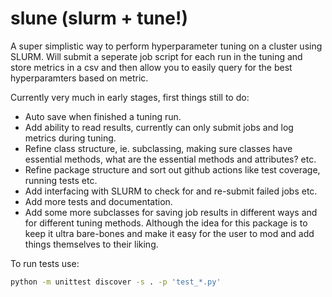 # slune (slurm + tune!)
A super simplistic way to perform hyperparameter tuning on a cluster using SLURM. Will submit a seperate job script for each run in the tuning and store metrics in a csv and then allow you to easily query for the best hyperparamters based on metric.

Currently very much in early stages, first things still to do:
- Auto save when finished a tuning run.
- Add ability to read results, currently can only submit jobs and log metrics during tuning.
- Refine class structure, ie. subclassing, making sure classes have essential methods, what are the essential methods and attributes? etc.
- Refine package structure and sort out github actions like test coverage, running tests etc.
- Add interfacing with SLURM to check for and re-submit failed jobs etc. 
- Add more tests and documentation.
- Add some more subclasses for saving job results in different ways and for different tuning methods. 
Although the idea for this package is to keep it ultra bare-bones and make it easy for the user to mod and add things themselves to their liking.

To run tests use:
```bash
python -m unittest discover -s . -p 'test_*.py' 
```